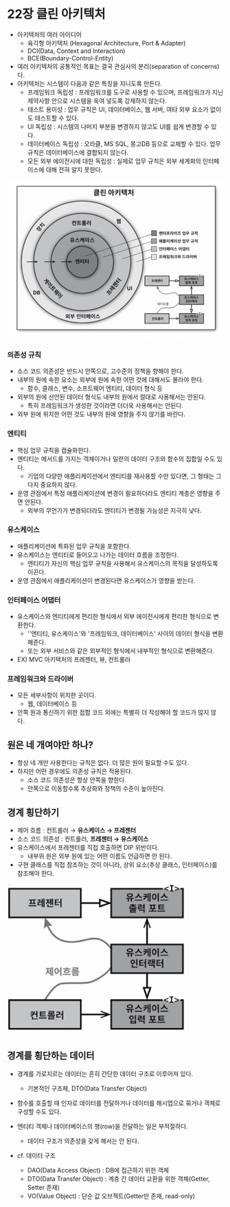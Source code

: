 # 22장 클린 아키텍처

- 아키텍처의 여러 아이디어
  - 육각형 아키텍처 (Hexagonal Architecture, Port & Adapter)
  - DCI(Data, Context and Interaction)
  - BCE(Boundary-Control-Entity)
- 여러 아키텍처의 공통적인 목표는 결국 관심사의 분리(separation of concerns)다.
- 아키텍처는 시스템이 다음과 같은 특징을 지니도록 만든다.
  - 프레임워크 독립성 : 프레임워크를 도구로 사용할 수 있으며, 프레임워크가 지닌 제약사항 안으로 시스템을 욱여 넣도록 강제하지 않는다.
  - 테스트 용이성 : 업무 규칙은 UI, 데이터베이스, 웹 서버, 여탸 외부 요소가 없이도 테스트할 수 있다.
  - UI 독립성 : 시스템의 나머지 부분을 변경하지 않고도 UI를 쉽게 변경할 수 있다.
  - 데이터베이스 독립성 : 오라클, MS SQL, 몽고DB 등으로 교체할 수 있다. 업무 규칙은 데이터베이스에 결합되지 않는다.
  - 모든 외부 에이전시에 대한 독립성 : 실제로 업무 규칙은 외부 세계화의 인터페이스에 대해 전혀 알지 못한다.

![chapter22-1.png](images/chapter22-1.png)

### 의존성 규칙

- 소스 코드 의존성은 반드시 안쪽으로, 고수준의 정책을 향해야 한다.
- 내부의 원에 속한 요소는 외부에 원에 속한 어떤 것에 대해서도 몰라야 한다.
  - 함수, 클래스, 변수, 소프트웨어 엔티티, 데이터 형식 등
- 외부의 원에 선언된 데이터 형식도 내부의 원에서 절대로 사용해서는 안된다.
  - 특히 프레임워크가 생성한 것이라면 더더욱 사용해서는 안된다.
- 외부 원에 위치한 어떤 것도 내부의 원에 영향을 주지 않기를 바란다.



### 엔티티

- 핵심 업무 규칙을 캡슐화한다.
- 엔티티는 메서드를 가지는 객체이거나 일련의 데이터 구조와 함수의 집합일 수도 있다.
  - 기업의 다양한 애플리케이션에서 엔티티를 재사용할 수만 있다면, 그 형태는 그다지 중요하지 않다.
- 운영 관점에서 특정 애플리케이션에 변경이 필요하더라도 엔티티 계층은 영향을 주면 안된다.
  - 외부의 무언가가 변경되더라도 엔티티가 변경될 가능성은 지극히 낮다.



### 유스케이스

- 애플리케이션에 특화된 업무 규칙을 포함한다.
- 유스케이스는 엔티티로 들어오고 나가는 데이터 흐름을 조정한다.
  - 엔티티가 자신의 핵심 업무 규칙을 사용해서 유스케이스의 목적을 달성하도록 이끈다.
- 운영 관점에서 애플리케이션이 변경된다면 유스케이스가 영향을 받는다.



### 인터페이스 어댑터

- 유스케이스와 엔티티에게 편리한 형식에서 외부 에이전시에게 편리한 형식으로 변환한다.
  - ''엔티티, 유스케이스'와  '프레임워크, 데이터베이스' 사이의 데이터 형식을 변환해준다.
  - 또는 외부 서비스와 같은 외부적인 형식에서 내부적인 형식으로 변환해준다.
- EX) MVC 아키텍처의 프레젠터, 뷰, 컨트롤러



### 프레임워크와 드라이버

- 모든 세부사항이 위치한 곳이다.
  - 웹, 데이터베이스 등
- 안쪽 원과 통신하기 위한 접합 코드 외에는 특별히 더 작성해야 할 코드가 많지 않다.



## 원은 네 개여야만 하나?

- 항상 네 개만 사용한다는 규칙은 없다. 더 많은 원이 필요할 수도 있다.
- 하지만 어떤 경우에도 의존성 규칙은 적용된다.
  - 소스 코드 의존성은 항상 안쪽을 향한다.
  - 안쪽으로 이동할수록 추상화와 정책의 수준이 높아진다.



## 경계 횡단하기

- 제어 흐름 : 컨트롤러 → **유스케이스 → 프레젠터**
- 소스 코드 의존성 : 컨트롤러, **프레젠터 → 유스케이스**
- 유스케이스에서 프레젠터를 직접 호출하면 DIP 위반이다.
  - 내부위 원은 외부 원에 있는 어떤 이름도 언급하면 안 된다.
- 구현 클래스를 직접 참조하는 것이 아니라, 상위 요소(추상 클래스, 인터페이스)를 참조해야 한다.

![chapter22-2.png](images/chapter22-2.png)



## 경계를 횡단하는 데이터

- 경계를 가로지르는 데이터는 흔히 간단한 데이터 구조로 이루어져 있다.

  - 기본적인 구조체, DTO(Data Transfer Object)

- 함수를 호출할 때 인자로 데이터를 전달하거나 데이터를 해시맵으로 묶거나 객체로 구성할 수도 있다.

- 엔티티 객체나 데이터베이스의 행(row)을 전달하는 일은 부적절하다.

  - 데이터 구조가 의존성을 갖게 해서는 안 된다.

- cf. 데이터 구조

  - DAO(Data Access Object) : DB에 접근하기 위한 객체
  - DTO(Data Transfer Object) : 계층 간 데이터 교환을 위한 객체(Getter, Setter 존재)
  - VO(Value Object) : 단순 값 오브젝트(Getter만 존재, read-only)

  